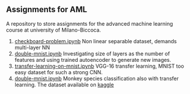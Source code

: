 ## Assignments for AML
A repository to store assignments for the advanced machine learning course at university of Milano-Biccoca.
1. [checkboard-problem.ipynb](https://github.com/janfiszer/assignments-for-aml/blob/main/checkboard-problem.ipynb)
Non linear separable dataset, demands multi-layer NN
2. [double-mnist.ipynb](https://github.com/janfiszer/assignments-for-aml/blob/main/double-mnist.ipynb)
Investigating size of layers as the number of features and using trained autoencoder to generate new images.
3. [transfer-learning-on-mnist.ipynb](https://github.com/janfiszer/assignments-for-aml/blob/main/transfer-learning-on-mnist.ipynb)
VGG-16 transfer learning, MNIST too easy dataset for such a strong CNN.
4. [double-mnist.ipynb](https://github.com/janfiszer/assignments-for-aml/blob/main/double-mnist.ipynb)
Monkey species classification also with transfer learning. The dataset available on [kaggle](https://www.kaggle.com/datasets/slothkong/10-monkey-species)
